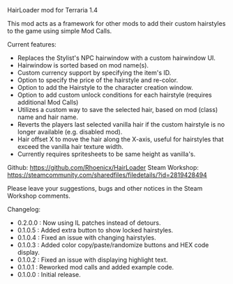 HairLoader mod for Terraria 1.4

This mod acts as a framework for other mods to add their custom hairstyles to the game using simple Mod Calls.

Current features:
- Replaces the Stylist's NPC hairwindow with a custom hairwindow UI.
- Hairwindow is sorted based on mod name(s).
- Custom currency support by specifying the item's ID.
- Option to specify the price of the hairstyle and re-color.
- Option to add the Hairstyle to the character creation window.
- Option to add custom unlock conditions for each hairstyle (requires additional Mod Calls)
- Utilizes a custom way to save the selected hair, based on mod (class) name and hair name.
- Reverts the players last selected vanilla hair if the custom hairstyle is no longer available (e.g. disabled mod).
- Hair offset X to move the hair along the X-axis, useful for hairstyles that exceed the vanilla hair texture width.
- Currently requires spritesheets to be same height as vanilla's.

Github: https://github.com/Rhoenicx/HairLoader
Steam Workshop:	https://steamcommunity.com/sharedfiles/filedetails/?id=2819428494

Please leave your suggestions, bugs and other notices in the Steam Workshop comments.



Changelog:
- 0.2.0.0 : Now using IL patches instead of detours.
- 0.1.0.5 : Added extra button to show locked hairstyles.
- 0.1.0.4 : Fixed an issue with changing hairstyles.
- 0.1.0.3 : Added color copy/paste/randomize buttons and HEX code display.
- 0.1.0.2 : Fixed an issue with displaying highlight text.
- 0.1.0.1 : Reworked mod calls and added example code.
- 0.1.0.0 : Initial release.
